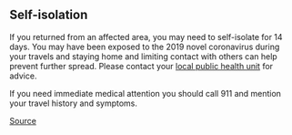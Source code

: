 ## Self-isolation

If you returned from an affected area, you may need to self-isolate for 14 days. You may have been exposed to the 2019 novel coronavirus during your travels and staying home and limiting contact with others can help prevent further spread. Please contact your [local public health unit](http://www.health.gov.on.ca/en/common/system/services/phu/locations.aspx) for advice.

If you need immediate medical attention you should call 911 and mention your travel history and symptoms.

[Source](https://files.ontario.ca/moh-coronavirus-info-sheet-english-2020-02-18.pdf)
